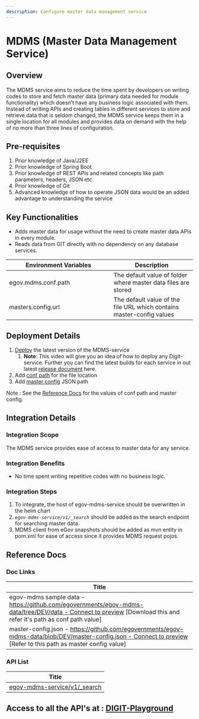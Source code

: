 ```yaml
---
description: Configure master data management service
---
```


# MDMS (Master Data Management Service)

## Overview

The MDMS service aims to reduce the time spent by developers on writing codes to store and fetch master data (primary data needed for module functionality) which doesn’t have any business logic associated with them. Instead of writing APIs and creating tables in different services to store and retrieve data that is seldom changed, the MDMS service keeps them in a single location for all modules and provides data on demand with the help of no more than three lines of configuration.

## **Pre-requisites**

1. Prior knowledge of Java/J2EE
2. Prior knowledge of Spring Boot
3. Prior knowledge of REST APIs and related concepts like path parameters, headers, JSON etc.
4. Prior knowledge of Git
5. Advanced knowledge of how to operate JSON data would be an added advantage to understanding the service

## **Key Functionalities**

* Adds master data for usage without the need to create master data APIs in every module.
* Reads data from GIT directly with no dependency on any database services.

<table><thead><tr><th width="266">Environment Variables</th><th>Description</th></tr></thead><tbody><tr><td>egov.mdms.conf.path</td><td>The default value of folder where master data files are stored</td></tr><tr><td>masters.config.url</td><td>The default value of the file URL which contains master-config values</td></tr></tbody></table>

## Deployment Details <a href="#deployment-details" id="deployment-details"></a>

1. [Deploy](../../../../accelerators/concepts/deployment-key-concepts/deploying-digit-services.md) the latest version of the MDMS-service
   1. **Note**: This video will give you an idea of how to deploy any Digit-service. Further you can find the  latest builds for each service in out latest [release document](../../../releases/digit-2.9-lts/service-build-updates/) here.
2. Add [conf path](https://github.com/egovernments/Digit-Core/blob/f7b71c2e2b5c312b94b4738749a781d0ef874eab/core-services/egov-mdms-service/src/main/resources/application.properties#L7) for the file location
3. Add [master config](https://github.com/egovernments/Digit-Core/blob/f7b71c2e2b5c312b94b4738749a781d0ef874eab/core-services/egov-mdms-service/src/main/resources/application.properties#L8) JSON path

Note : See the [Reference Docs](./#reference-docs) for the values of conf path and master config.

## **Integration Details**

### Integration Scope <a href="#integration-scope" id="integration-scope"></a>

The MDMS service provides ease of access to master data for any service.

### Integration Benefits <a href="#integration-benefits" id="integration-benefits"></a>

* No time spent writing repetitive codes with no business logic.

### Integration Steps <a href="#steps-to-integration" id="steps-to-integration"></a>

1. To integrate, the host of egov-mdms-service should be overwritten in the helm chart
2. _`egov-mdms-service/v1/_search`_ should be added as the search endpoint for searching master data.
3. MDMS client from eGov snapshots should be added as mvn entity in pom.xml for ease of access since it provides MDMS request pojos.

## Reference Docs

### Doc Links

| Title                                                                                                                                                                                                                                           |
| ----------------------------------------------------------------------------------------------------------------------------------------------------------------------------------------------------------------------------------------------- |
| egov-mdms sample data - [https://github.com/egovernments/egov-mdms-data/tree/DEV/data - Connect to preview](https://github.com/egovernments/egov-mdms-data/tree/DEV/data) \[Download this and refer it's path as conf path value]               |
| master-config.json - [https://github.com/egovernments/egov-mdms-data/blob/DEV/master-config.json - Connect to preview](https://github.com/egovernments/egov-mdms-data/blob/DEV/master-config.json) \[Refer to this path as master config value] |

### API List <a href="#api-list" id="api-list"></a>

| Title                                                                                        |
| -------------------------------------------------------------------------------------------- |
| [egov-mdms-service/v1/\_search](https://www.getpostman.com/collections/fcc9a71375b674de1308) |

## Access to all the API's at  : [DIGIT-Playground](https://digit-api.apidog.io/doc-507201)&#x20;
